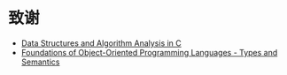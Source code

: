 # 致谢

- [Data Structures and Algorithm Analysis in C](http://users.cs.fiu.edu/~weiss/#dsaac2e)
- [Foundations of Object-Oriented Programming Languages - Types and Semantics](https://cs.pomona.edu/~kim/FOOLbook.html)
